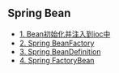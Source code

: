 ## Spring Bean 

- [1. Bean初始化并注入到ioc中](InitBean.md)
- [2. Spring BeanFactory ](BeanFactory.md)
- [3. Spring BeanDefinition](BeanDefinition.md)
- [4. Spring FactoryBean](FactoryBean.md)